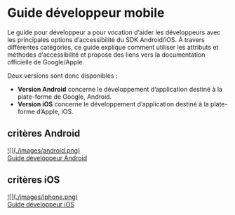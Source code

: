 # Guide développeur mobile

<script>$(document).ready(function () {
    setBreadcrumb([{"label":"Guide pour les développeurs mobiles"}]);
    addSubMenu([
        {"label":"Guide pour Android","url":"dev-android.html"}, 
        {"label":"Guide pour iOS","url":"dev-ios.html"}
    ]);    
});</script>

<span data-menuitem="dev-mobile"></span>

Le guide pour développeur a pour vocation d’aider les développeurs avec les principales options d’accessibilité du <abbr>SDK</abbr> Android/iOS. À travers différentes catégories, ce guide explique comment utiliser les attributs et méthodes d’accessibilité et propose des liens vers la documentation officielle de Google/Apple.

Deux versions sont donc disponibles :
- **Version Android** concerne le développement d’application destiné à la plate-forme de Google, Android.
- **Version iOS** concerne le développement d’application destiné à la plate-forme d’Apple, iOS.

<div class="mobileImg col-xs-12 col-md-6 col-lg-4">
    <h2 class="sr-only">critères Android</h2>          
    <a href="./dev-android.html" class="btn btn-info">
        ![](./images/android.png)
        <div>Guide développeur Android</div>
    </a>
</div>
<div class="mobileImg col-xs-12 col-md-6 col-lg-4">
    <h2 class="sr-only">critères iOS</h2>          
    <a href="./dev-ios.html" class="btn btn-info">
        ![](./images/iphone.png)
        <div>Guide développeur iOS</div>
    </a>
</div>    
        
<!--  This file is part of a11y-guidelines | Our vision of mobile & web accessibility guidelines and best practices, with valid/invalid examples.
 Copyright (C) 2016  Orange SA
 See the Creative Commons Legal Code Attribution-ShareAlike 3.0 Unported License for more details (LICENSE file). -->